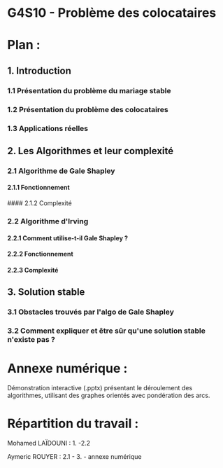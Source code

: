 # G4S10 - Problème des colocataires

# Plan :

## 1. Introduction
### 1.1 Présentation du problème du mariage stable 
### 1.2 Présentation du problème des colocataires
### 1.3 Applications réelles

## 2. Les Algorithmes et leur complexité
### 2.1 Algorithme de Gale Shapley
#### 2.1.1 Fonctionnement
#### 2.1.2 Complexité
### 2.2 Algorithme d'Irving
#### 2.2.1 Comment utilise-t-il Gale Shapley ?
#### 2.2.2 Fonctionnement
#### 2.2.3 Complexité

## 3. Solution stable
### 3.1 Obstacles trouvés par l'algo de Gale Shapley
### 3.2 Comment expliquer et être sûr qu'une solution stable n'existe pas ?

# Annexe numérique :

Démonstration interactive (.pptx) présentant le déroulement des algorithmes, 
utilisant des graphes orientés avec pondération des arcs.

# Répartition du travail :
Mohamed LAÏDOUNI : 1. -2.2

Aymeric ROUYER : 2.1 - 3. - annexe numérique
